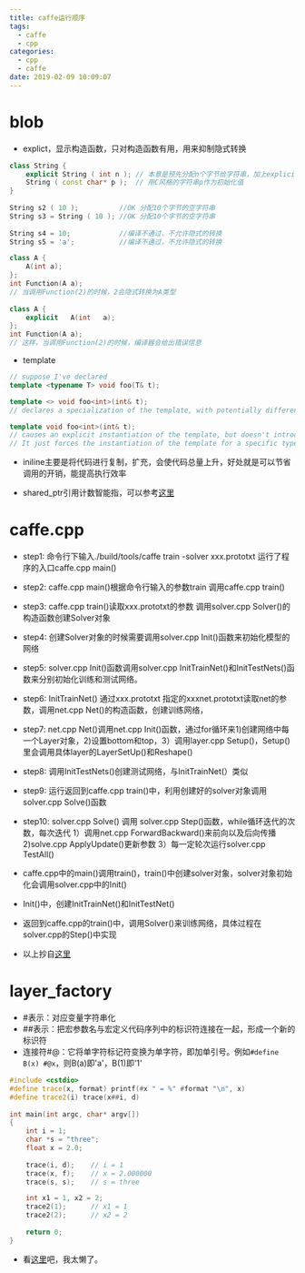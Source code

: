 ```yaml
---
title: caffe运行顺序
tags:
  - caffe
  - cpp
categories: 
  - cpp
  - caffe
date: 2019-02-09 10:09:07
---
```


# blob
- explict，显示构造函数，只对构造函数有用，用来抑制隐式转换
```cpp
class String {
    explicit String ( int n ); // 本意是预先分配n个字节给字符串，加上explicit，就抑制了String ( int n )的隐式转换，
    String ( const char* p );  // 用C风格的字符串p作为初始化值
}
 
String s2 ( 10 );          //OK 分配10个字节的空字符串
String s3 = String ( 10 ); //OK 分配10个字节的空字符串
 
String s4 = 10;            //编译不通过，不允许隐式的转换
String s5 = 'a';           //编译不通过，不允许隐式的转换

class A {
    A(int a);   
};   
int Function(A a);   
// 当调用Function(2)的时候，2会隐式转换为A类型
    
class A {   
    explicit   A(int   a);   
};   
int Function(A a);  
// 这样，当调用Function(2)的时候，编译器会给出错误信息
```

- template
```cpp
// suppose I've declared
template <typename T> void foo(T& t);

template <> void foo<int>(int& t); 
// declares a specialization of the template, with potentially different body.

template void foo<int>(int& t); 
// causes an explicit instantiation of the template, but doesn't introduce a specialization. 
// It just forces the instantiation of the template for a specific type.
```

- iniline主要是将代码进行复制，扩充，会使代码总量上升，好处就是可以节省调用的开销，能提高执行效率

- shared_ptr引用计数智能指，可以参考[这里](https://blog.csdn.net/Xiejingfa/article/details/50750037)

# caffe.cpp

- step1: 命令行下输入./build/tools/caffe train -solver xxx.prototxt 运行了程序的入口caffe.cpp main()
- step2: caffe.cpp main()根据命令行输入的参数train 调用caffe.cpp train()
- step3: caffe.cpp train()读取xxx.prototxt的参数 调用solver.cpp Solver()的构造函数创建Solver对象
- step4: 创建Solver对象的时候需要调用solver.cpp Init()函数来初始化模型的网络
- step5: solver.cpp Init()函数调用solver.cpp InitTrainNet()和InitTestNets()函数来分别初始化训练和测试网络。
- step6: InitTrainNet() 通过xxx.prototxt 指定的xxxnet.prototxt读取net的参数，调用net.cpp Net()的构造函数，创建训练网络，
- step7: net.cpp Net()调用net.cpp Init()函数，通过for循环来1)创建网络中每一个Layer对象，2)设置bottom和top，3）调用layer.cpp Setup()，Setup()里会调用具体layer的LayerSetUp()和Reshape()
- step8: 调用InitTestNets()创建测试网络，与InitTrainNet(）类似
- step9: 运行返回到caffe.cpp train()中，利用创建好的solver对象调用solver.cpp Solve()函数
- step10: solver.cpp Solve() 调用 solver.cpp Step()函数，while循环迭代的次数，每次迭代 1）调用net.cpp ForwardBackward()来前向以及后向传播 2)solve.cpp ApplyUpdate()更新参数 3）每一定轮次运行solver.cpp TestAll()

- caffe.cpp中的main()调用train()，train()中创建solver对象，solver对象初始化会调用solver.cpp中的Init()
- Init()中，创建InitTrainNet()和InitTestNet()
- 返回到caffe.cpp的train()中，调用Solver()来训练网络，具体过程在solver.cpp的Step()中实现

- 以上抄自[这里](https://blog.csdn.net/BVL10101111/article/details/74787586 )

# layer_factory

- \#表示：对应变量字符串化  
- \#\#表示：把宏参数名与宏定义代码序列中的标识符连接在一起，形成一个新的标识符
- 连接符#@：它将单字符标记符变换为单字符，即加单引号。例如`#define B(x) #@x`，则B(a)即'a'，B(1)即'1'
```c++
#include <cstdio>  
#define trace(x, format) printf(#x " = %" #format "\n", x)  
#define trace2(i) trace(x##i, d) 
 
int main(int argc, char* argv[])
{
	int i = 1;
	char *s = "three";  
	float x = 2.0;
 
	trace(i, d);    // i = 1   
	trace(x, f);    // x = 2.000000
	trace(s, s);    // s = three      

	int x1 = 1, x2 = 2;  
	trace2(1);      // x1 = 1
	trace2(2);      // x2 = 2		
 
	return 0;
}
```
- 看[这里](https://www.jianshu.com/p/191f6cb3c102)吧，我太懒了。